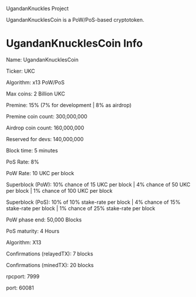 UgandanKnuckles Project

UgandanKnucklesCoin is a PoW/PoS-based cryptotoken.

UgandanKnucklesCoin Info
===========================


Name: UgandanKnucklesCoin

Ticker: UKC

Algorithm: x13 PoW/PoS

Max coins: 2 Billion UKC

Premine: 15% (7% for development | 8% as airdrop)

Premine coin count: 300,000,000

Airdrop coin count: 160,000,000

Reserved for devs: 140,000,000

Block time: 5 minutes

PoS Rate: 8%

PoW Rate: 10 UKC per block

Superblock (PoW): 10% chance of 15 UKC per block | 4% chance of 50 UKC per block | 1% chance of 100 UKC per block

Superblock (PoS): 10% of 10% stake-rate per block | 4% chance of 15% stake-rate per block | 1% chance of 25% stake-rate per block

PoW phase end: 50,000 Blocks

PoS maturity: 4 Hours

Algorithm: X13

Confirmations (relayedTX): 7 blocks

Confirmations (minedTX): 20 blocks

rpcport: 7999

port: 60081
